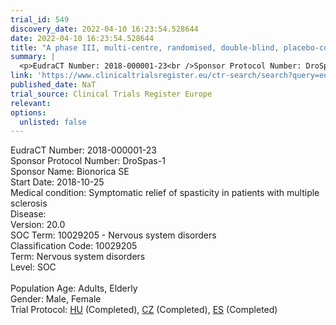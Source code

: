 ```yaml
---
trial_id: 549
discovery_date: 2022-04-10 16:23:54.528644
date: 2022-04-10 16:23:54.528644
title: "A phase III, multi-centre, randomised, double-blind, placebo-controlled, parallel-group clinical trial to investigate the efficacy and safety of BX-1 for the symptomatic relief of spasticity in pat..."
summary: |
  <p>EudraCT Number: 2018-000001-23<br />Sponsor Protocol Number: DroSpas-1<br />Sponsor Name: Bionorica SE <br />Start Date: 2018-10-25<br />Medical condition: Symptomatic relief of spasticity in patients with multiple sclerosis<br />Disease: <br />Version: 20.0<br />SOC Term: 10029205 - Nervous system disorders<br />Classification Code: 10029205<br />Term: Nervous system disorders<br />Level: SOC<br /><br />Population Age: Adults, Elderly<br />Gender: Male, Female<br />Trial Protocol: <a href="https://www.clinicaltrialsregister.eu/ctr-search/trial/2018-000001-23/HU">HU</a> (Completed), <a href="https://www.clinicaltrialsregister.eu/ctr-search/trial/2018-000001-23/CZ">CZ</a> (Completed), <a href="https://www.clinicaltrialsregister.eu/ctr-search/trial/2018-000001-23/ES">ES</a> (Completed)</p>
link: 'https://www.clinicaltrialsregister.eu/ctr-search/search?query=eudract_number:2018-000001-23'
published_date: NaT
trial_source: Clinical Trials Register Europe
relevant: 
options:
  unlisted: false
---
```

<p>EudraCT Number: 2018-000001-23<br />Sponsor Protocol Number: DroSpas-1<br />Sponsor Name: Bionorica SE <br />Start Date: 2018-10-25<br />Medical condition: Symptomatic relief of spasticity in patients with multiple sclerosis<br />Disease: <br />Version: 20.0<br />SOC Term: 10029205 - Nervous system disorders<br />Classification Code: 10029205<br />Term: Nervous system disorders<br />Level: SOC<br /><br />Population Age: Adults, Elderly<br />Gender: Male, Female<br />Trial Protocol: <a href="https://www.clinicaltrialsregister.eu/ctr-search/trial/2018-000001-23/HU">HU</a> (Completed), <a href="https://www.clinicaltrialsregister.eu/ctr-search/trial/2018-000001-23/CZ">CZ</a> (Completed), <a href="https://www.clinicaltrialsregister.eu/ctr-search/trial/2018-000001-23/ES">ES</a> (Completed)</p>